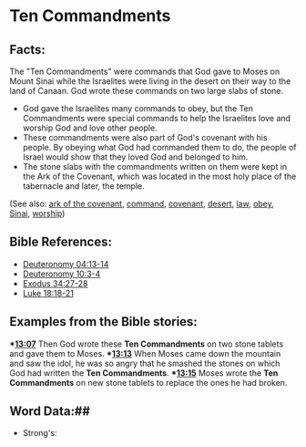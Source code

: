 # Ten Commandments #

## Facts: ##

The "Ten Commandments" were commands that God gave to Moses on Mount Sinai while the Israelites were living in the desert on their way to the land of Canaan. God wrote these commands on two large slabs of stone.

* God gave the Israelites many commands to obey, but the Ten Commandments were special commands to help the Israelites love and worship God and love other people.
* These commandments were also part of God's covenant with his people. By obeying what God had commanded them to do, the people of Israel would show that they loved God and belonged to him.
* The stone slabs with the commandments written on them were kept in the Ark of the Covenant, which was located in the most holy place of the tabernacle and later, the temple.

(See also: [ark of the covenant](../other/arkofthecovenant.md), [command](../other/command.md), [covenant](../kt/covenant.md), [desert](../other/desert.md), [law](../kt/lawofmoses.md), [obey](../other/obey.md), [Sinai](../other/sinai.md), [worship](../kt/worship.md))

## Bible References: ##

* [Deuteronomy 04:13-14](rc://en/tn/help/deu/04/13)
* [Deuteronomy 10:3-4](rc://en/tn/help/deu/10/03)
* [Exodus 34:27-28](rc://en/tn/help/exo/34/27)
* [Luke 18:18-21](rc://en/tn/help/luk/18/18)

## Examples from the Bible stories: ##

  __*[13:07](rc://en/tn/help/obs/13/07)__  Then God wrote these __Ten Commandments__ on two stone tablets and gave them to Moses.
  __*[13:13](rc://en/tn/help/obs/13/13)__  When Moses came down the mountain and saw the idol, he was so angry that he smashed the stones on which God had written the __Ten Commandments__. 
  __*[13:15](rc://en/tn/help/obs/13/15)__  Moses wrote the __Ten Commandments__ on new stone tablets to replace the ones he had broken.

## Word Data:##

* Strong's: 

